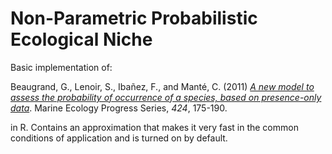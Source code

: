 # Non-Parametric Probabilistic Ecological Niche

Basic implementation of:

Beaugrand, G., Lenoir, S., Ibañez, F., and Manté, C. (2011) [_A new model to assess the probability of occurrence of a species, based on presence-only data_](http://www.int-res.com/abstracts/meps/v424/p175-190/). Marine Ecology Progress Series, *424*, 175-190.

in R. Contains an approximation that makes it very fast in the common conditions of application and is turned on by default.
